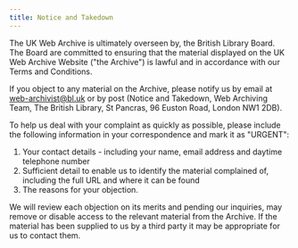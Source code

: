 ```yaml
---
title: Notice and Takedown
---
```

The UK Web Archive is ultimately overseen by, the British Library Board. The Board are committed to ensuring that the material displayed on the UK Web Archive Website ("the Archive") is lawful and in accordance with our Terms and Conditions.

If you object to any material on the Archive, please notify us by email at [web-archivist@bl.uk](mailto:web-archivist@bl.uk) or by post (Notice and Takedown, Web Archiving Team, The British Library, St Pancras, 96 Euston Road, London NW1 2DB).

To help us deal with your complaint as quickly as possible, please include the following information in your correspondence and mark it as "URGENT":

1. Your contact details - including your name, email address and daytime telephone number
2. Sufficient detail to enable us to identify the material complained of, including the full URL and where it can be found
3. The reasons for your objection.

We will review each objection on its merits and pending our inquiries, may remove or disable access to the relevant material from the Archive. If the material has been supplied to us by a third party it may be appropriate for us to contact them.